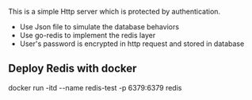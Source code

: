 

This is a simple Http server which is protected by authentication.
- Use Json file to simulate the database behaviors
- Use go-redis to implement the redis layer
- User's password is encrypted in http request and stored in database 


## Deploy Redis with docker
docker run -itd --name redis-test -p 6379:6379 redis
